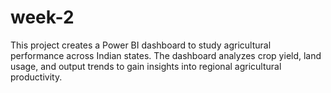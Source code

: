 # week-2
 This project creates a Power BI dashboard to study agricultural performance across Indian states. The dashboard analyzes crop yield, land usage, and output trends to gain insights into regional agricultural productivity.
